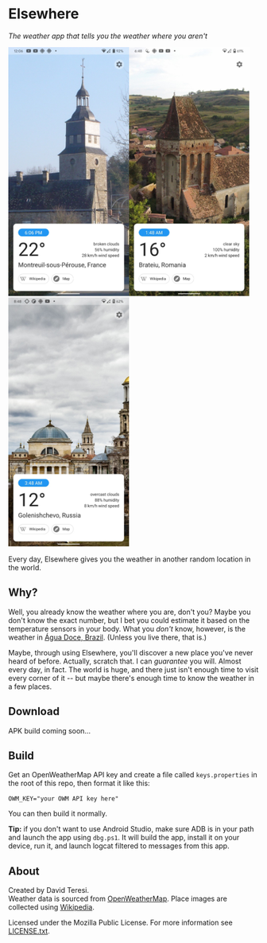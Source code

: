 # Elsewhere
*The weather app that tells you the weather where you aren't*

<img alt="Screenshot of Elsewhere showing the weather in Montreuil-sous-Pérouse, France" src="assets/screenshots/montreuil-sous-perouse.png" height=500 /><img alt="Screenshot of Elsewhere showing the weather in Brateiu, Austria" src="assets/screenshots/brateiu.png" height=500 /><img alt="Screenshot of Elsewhere showing the weather in Golenishchevo, Russia" src="assets/screenshots/golenishchevo.png" height=500 />

Every day, Elsewhere gives you the weather in another random location in the world.

## Why?
Well, you already know the weather where you are, don't you? Maybe you don't know the exact number, but I bet you could estimate it based on the temperature sensors in your body. What you *don't* know, however, is the weather in [Água Doce, Brazil](https://en.wikipedia.org/wiki/%C3%81gua_Doce). (Unless you live there, that is.)

Maybe, through using Elsewhere, you'll discover a new place you've never heard of before. Actually, scratch that. I can *guarantee* you will. Almost every day, in fact. The world is huge, and there just isn't enough time to visit every corner of it -- but maybe there's enough time to know the weather in a few places.

## Download
APK build coming soon...

## Build
Get an OpenWeatherMap API key and create a file called `keys.properties` in the root of this repo, then format it like this:

    OWM_KEY="your OWM API key here"

You can then build it normally.

**Tip:** if you don't want to use Android Studio, make sure ADB is in your path and launch the app using `dbg.ps1`. It will build the app, install it on your device, run it, and launch logcat filtered to messages from this app.

## About
Created by David Teresi.  
Weather data is sourced from [OpenWeatherMap](https://openweathermap.org). Place images are collected using [Wikipedia](https://wikipedia.org/).

Licensed under the Mozilla Public License. For more information see [LICENSE.txt](LICENSE.txt).
